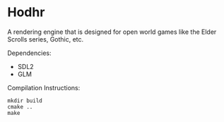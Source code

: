Hodhr
========

A rendering engine that is designed for open world games like the Elder Scrolls series, Gothic, etc.

Dependencies:

- SDL2
- GLM

Compilation Instructions:

```
mkdir build
cmake ..
make
```
